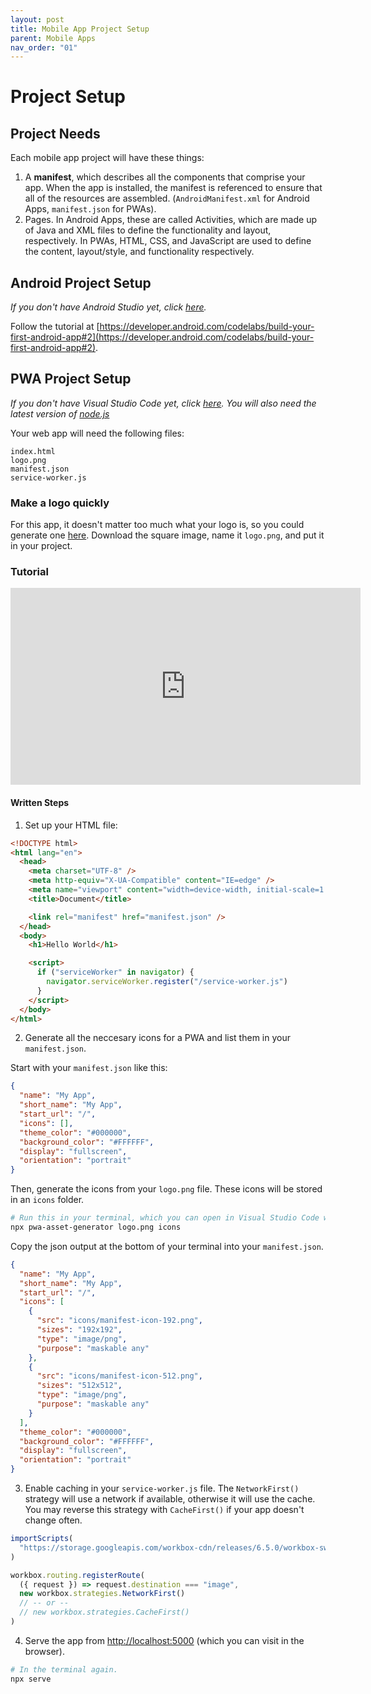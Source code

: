 ```yaml
---
layout: post
title: Mobile App Project Setup
parent: Mobile Apps
nav_order: "01"
---
```


# Project Setup

## Project Needs

Each mobile app project will have these things:

1. A **manifest**, which describes all the components that comprise your app. When the app is installed, the manifest is referenced to ensure that all of the resources are assembled. (`AndroidManifest.xml` for Android Apps, `manifest.json` for PWAs).
2. Pages. In Android Apps, these are called Activities, which are made up of Java and XML files to define the functionality and layout, respectively. In PWAs, HTML, CSS, and JavaScript are used to define the content, layout/style, and functionality respectively.

## Android Project Setup

_If you don't have Android Studio yet, click [here](https://developer.android.com/codelabs/basic-android-kotlin-compose-install-android-studio#2)._

Follow the tutorial at [https://developer.android.com/codelabs/build-your-first-android-app#2](https://developer.android.com/codelabs/build-your-first-android-app#2).

## PWA Project Setup

_If you don't have Visual Studio Code yet, click [here](https://code.visualstudio.com/download). You will also need the latest version of [node.js](https://nodejs.org/en/download/)_

Your web app will need the following files:

```
index.html
logo.png
manifest.json
service-worker.js
```

### Make a logo quickly

For this app, it doesn't matter too much what your logo is, so you could generate one [here](https://romannurik.github.io/AndroidAssetStudio/icons-launcher.html). Download the square image, name it `logo.png`, and put it in your project.

### Tutorial

<iframe width="560" height="315" src="https://www.youtube.com/embed/sFsRylCQblw?start=266" title="YouTube video player" frameborder="0" allow="accelerometer; autoplay; clipboard-write; encrypted-media; gyroscope; picture-in-picture" allowfullscreen></iframe>

#### Written Steps

1. Set up your HTML file:

```html
<!DOCTYPE html>
<html lang="en">
  <head>
    <meta charset="UTF-8" />
    <meta http-equiv="X-UA-Compatible" content="IE=edge" />
    <meta name="viewport" content="width=device-width, initial-scale=1.0" />
    <title>Document</title>

    <link rel="manifest" href="manifest.json" />
  </head>
  <body>
    <h1>Hello World</h1>

    <script>
      if ("serviceWorker" in navigator) {
        navigator.serviceWorker.register("/service-worker.js")
      }
    </script>
  </body>
</html>
```

2. Generate all the neccesary icons for a PWA and list them in your `manifest.json`.

Start with your `manifest.json` like this:

```json
{
  "name": "My App",
  "short_name": "My App",
  "start_url": "/",
  "icons": [],
  "theme_color": "#000000",
  "background_color": "#FFFFFF",
  "display": "fullscreen",
  "orientation": "portrait"
}
```

Then, generate the icons from your `logo.png` file. These icons will be stored in an `icons` folder.

```bash
# Run this in your terminal, which you can open in Visual Studio Code with Ctrl+`.
npx pwa-asset-generator logo.png icons
```

Copy the json output at the bottom of your terminal into your `manifest.json`.

```json
{
  "name": "My App",
  "short_name": "My App",
  "start_url": "/",
  "icons": [
    {
      "src": "icons/manifest-icon-192.png",
      "sizes": "192x192",
      "type": "image/png",
      "purpose": "maskable any"
    },
    {
      "src": "icons/manifest-icon-512.png",
      "sizes": "512x512",
      "type": "image/png",
      "purpose": "maskable any"
    }
  ],
  "theme_color": "#000000",
  "background_color": "#FFFFFF",
  "display": "fullscreen",
  "orientation": "portrait"
}
```

3. Enable caching in your `service-worker.js` file. The `NetworkFirst()` strategy will use a network if available, otherwise it will use the cache. You may reverse this strategy with `CacheFirst()` if your app doesn't change often.

```js
importScripts(
  "https://storage.googleapis.com/workbox-cdn/releases/6.5.0/workbox-sw.js"
)

workbox.routing.registerRoute(
  ({ request }) => request.destination === "image",
  new workbox.strategies.NetworkFirst()
  // -- or --
  // new workbox.strategies.CacheFirst()
)
```

4. Serve the app from [http://localhost:5000](http://localhost:5000) (which you can visit in the browser).

```bash
# In the terminal again.
npx serve
```
